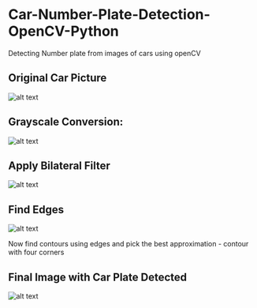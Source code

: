 # Car-Number-Plate-Detection-OpenCV-Python
Detecting Number plate from images of cars using openCV

## Original Car Picture
![alt text](https://github.com/Aqsa-K/Car-Number-Plate-Detection-OpenCV-Python/blob/master/pictures/Car_Image_1.jpg?raw=true)

## Grayscale Conversion:
![alt text](https://github.com/Aqsa-K/Car-Number-Plate-Detection-OpenCV-Python/blob/master/pictures/1%20-%20Grayscale%20Conversion.jpg?raw=true)

## Apply Bilateral Filter
![alt text](https://github.com/Aqsa-K/Car-Number-Plate-Detection-OpenCV-Python/blob/master/pictures/2%20-%20Bilateral%20Filter.jpg?raw=true)

## Find Edges
![alt text](https://github.com/Aqsa-K/Car-Number-Plate-Detection-OpenCV-Python/blob/master/pictures/4%20-%20Canny%20Edges.jpg?raw=true)


Now find contours using edges and pick the best approximation - contour with four corners

## Final Image with Car Plate Detected
![alt text](https://github.com/Aqsa-K/Car-Number-Plate-Detection-OpenCV-Python/blob/master/pictures/Final%20Image%20With%20Number%20Plate%20Detected.jpg?raw=true)
